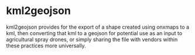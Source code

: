 # kml2geojson
kml2geojson provides for the export of a shape created using onxmaps to a kml, then converting that kml to a geojson for potential use as an input to agricultural spray drones, or simply sharing the file with vendors within these practices more universally.
